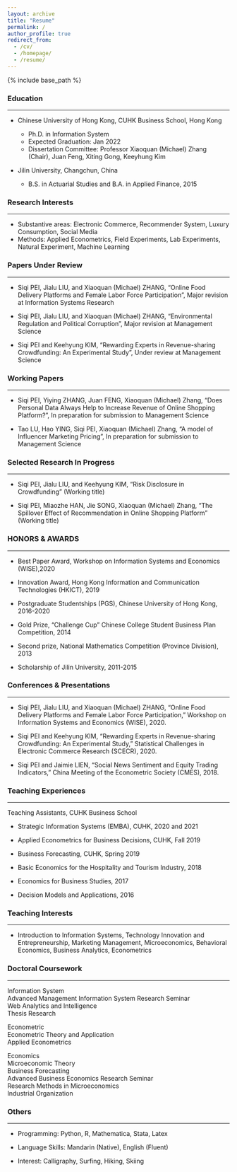 ```yaml
---
layout: archive
title: "Resume"
permalink: /
author_profile: true
redirect_from:
  - /cv/
  - /homepage/
  - /resume/
---
```


{% include base_path %}

### Education

--- 

* Chinese University of Hong Kong, CUHK Business School, Hong Kong
  * Ph.D. in Information System
  * Expected Graduation: Jan 2022
  * Dissertation Committee: Professor Xiaoquan (Michael) Zhang (Chair), Juan Feng, Xiting Gong, Keeyhung Kim

* Jilin University, Changchun, China
  * B.S. in Actuarial Studies and B.A. in Applied Finance, 2015


### Research Interests

--- 

* Substantive areas: Electronic Commerce, Recommender System, Luxury Consumption, Social Media
* Methods: Applied Econometrics, Field Experiments, Lab Experiments, Natural Experiment, Machine Learning


### Papers Under Review

--- 

 * Siqi PEI, Jialu LIU, and Xiaoquan (Michael) ZHANG, “Online Food Delivery Platforms and Female Labor Force Participation”, Major revision at Information Systems Research
 
 * Siqi PEI, Jialu LIU, and Xiaoquan (Michael) ZHANG, “Environmental Regulation and Political Corruption”, Major revision at Management Science
 
 * Siqi PEI and Keehyung KIM, “Rewarding Experts in Revenue-sharing Crowdfunding: An Experimental Study”, Under review at Management Science

### Working Papers

---
 * Siqi PEI, Yiying ZHANG, Juan FENG, Xiaoquan (Michael) Zhang, “Does Personal Data Always Help to Increase Revenue of Online Shopping Platform?”, In preparation for submission to Management Science
 
 * Tao LU, Hao YING, Siqi PEI, Xiaoquan (Michael) Zhang, “A model of Influencer Marketing Pricing”, In preparation for submission to Management Science  

 
### Selected Research In Progress 

---

 * Siqi PEI, Jialu LIU, and Keehyung KIM, “Risk Disclosure in Crowdfunding” (Working title)
 
 * Siqi PEI, Miaozhe HAN, Jie SONG, Xiaoquan (Michael) Zhang, “The Spillover Effect of Recommendation in Online Shopping Platform” (Working title)
   
   
### HONORS & AWARDS

--- 

 * Best Paper Award, Workshop on Information Systems and Economics (WISE),2020

 * Innovation Award, Hong Kong Information and Communication Technologies (HKICT), 2019
 
 * Postgraduate Studentships (PGS), Chinese University of Hong Kong, 2016-2020
 
 * Gold Prize, “Challenge Cup” Chinese College Student Business Plan Competition, 2014

 * Second prize, National Mathematics Competition (Province Division), 2013
 
 * Scholarship of Jilin University, 2011-2015
  
  
### Conferences & Presentations

--- 

 * Siqi PEI, Jialu LIU, and Xiaoquan (Michael) ZHANG, “Online Food Delivery Platforms and Female Labor Force Participation,” Workshop on Information Systems and Economics (WISE), 2020.

 * Siqi PEI and Keehyung KIM, “Rewarding Experts in Revenue-sharing Crowdfunding: An Experimental Study,” Statistical Challenges in Electronic Commerce Research (SCECR), 2020.

 * Siqi PEI and Jaimie LIEN, “Social News Sentiment and Equity Trading Indicators,” China Meeting of the Econometric Society (CMES), 2018.
  
      
### Teaching Experiences                                                                               
--- 
Teaching Assistants, CUHK Business School  
 * Strategic Information Systems (EMBA), CUHK, 2020 and 2021
 
 * Applied Econometrics for Business Decisions, CUHK, Fall 2019
 
 * Business Forecasting, CUHK, Spring 2019
 
 * Basic Economics for the Hospitality and Tourism Industry, 2018
 
 * Economics for Business Studies, 2017
 
 * Decision Models and Applications, 2016


### Teaching Interests

--- 

 * Introduction to Information Systems, Technology Innovation and Entrepreneurship, Marketing Management, Microeconomics, Behavioral Economics, Business Analytics, Econometrics
   
   
### Doctoral Coursework 

--- 
Information System  
Advanced Management Information System Research Seminar  
Web Analytics and Intelligence  
Thesis Research  

Econometric  
Econometric Theory and Application  
Applied Econometrics  

Economics  
Microeconomic Theory  
Business Forecasting  
Advanced Business Economics Research Seminar  
Research Methods in Microeconomics  
Industrial Organization  

  
### Others 

--- 

 * Programming: Python, R, Mathematica, Stata, Latex

 * Language Skills: Mandarin (Native), English (Fluent) 
 
 * Interest: Calligraphy, Surfing, Hiking, Skiing

